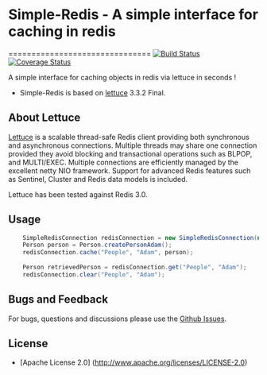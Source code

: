 # Simple-Redis - A simple interface for caching in redis
===============================
[![Build Status](https://travis-ci.org/AhmedKamal/simple-redis.svg?branch=master)](https://travis-ci.org/AhmedKamal/simple-redis) [![Coverage Status](https://coveralls.io/repos/github/AhmedKamal/simple-redis/badge.svg?branch=master)](https://coveralls.io/github/AhmedKamal/simple-redis?branch=master)



A simple interface for caching objects in redis via lettuce in seconds !

- Simple-Redis is based on [lettuce](https://github.com/mp911de/lettuce) 3.3.2 Final.

About Lettuce
-------
[Lettuce](https://github.com/mp911de/lettuce) is a scalable thread-safe Redis client providing both synchronous and
asynchronous connections. Multiple threads may share one connection provided
they avoid blocking and transactional operations such as BLPOP, and MULTI/EXEC.
Multiple connections are efficiently managed by the excellent netty NIO
framework. Support for advanced Redis features such as Sentinel, Cluster and Redis data models
is included.

Lettuce has been tested against Redis 3.0.

Usage
-------
```java
    SimpleRedisConnection redisConnection = new SimpleRedisConnection(new RedisClient(new RedisURI(host, port, 2, TimeUnit.SECONDS)));
    Person person = Person.createPersonAdam();
    redisConnection.cache("People", "Adam", person);
    
    Person retrievedPerson = redisConnection.get("People", "Adam");
    redisConnection.clear("People", "Adam");
```
Bugs and Feedback
-----------

For bugs, questions and discussions please use the [Github Issues](https://github.com/AhmedKamal/simple-redis/issues).

License
-------

* [Apache License 2.0] (http://www.apache.org/licenses/LICENSE-2.0)
